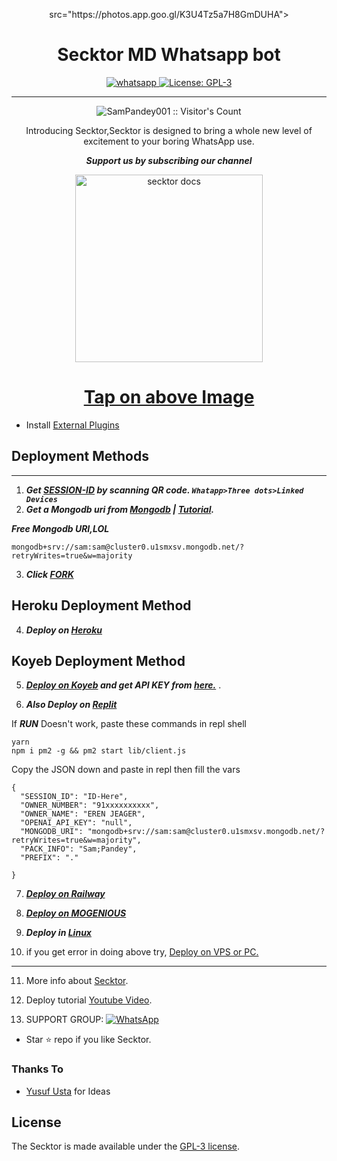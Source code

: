   <p align="center">   src="https://photos.app.goo.gl/K3U4Tz5a7H8GmDUHA">
    <h1 align="center">Secktor MD Whatsapp bot</h1>
  </a>
</p>
   
<p align="center">

  <a aria-label="Join our chats" href="https://www.youtube.com/@YourPenPal" target="_blank">
    <img alt="whatsapp" src="https://img.shields.io/badge/Join Group-25D366?style=for-the-badge&logo=whatsapp&logoColor=white" />
  </a>
 
  <a aria-label="Secktor is free to use" href="https://github.com/SamPandey001/Secktor-Md/blob/main/LICENCE" target="_blank">
    <img alt="License: GPL-3" src="https://badges.frapsoft.com/os/gpl/gpl.png?v=103)](https://opensource.org/licenses/GPL-3.0/" target="_blank" />
  </a>
</p>

 
---

<p align="center"><img src="https://profile-counter.glitch.me/{SamPandey001}/count.svg" alt="SamPandey001 :: Visitor's Count" /></p>

  <p align="center"> Introducing Secktor,Secktor is designed to bring a whole new level of excitement to your boring WhatsApp use. </p>
 
 ***<p align="center"> Support us by subscribing our channel </p>***
 
   <p align="center">  
  <a href="https://youtu.be/It-Ak-aSx0c">
    <img alt="secktor docs" height="300" src="https://t3.ftcdn.net/jpg/03/00/38/90/360_F_300389025_b5hgHpjDprTySl8loTqJRMipySb1rO0I.jpg">
    <h1 align="center">Tap on above Image</h1>
  </a>
</p>
 
 
- Install [External Plugins](https://github.com/SamPandey001/Secktor-Plugins)
## Deployment Methods
---
1. ***Get [SESSION-ID](https://secktorub-b34f1c3c60d3.herokuapp.com/id) by scanning QR code. `Whatapp>Three dots>Linked Devices`***
2.  ***Get a Mongodb uri from [Mongodb](https://github.com/SamPandey001/Secktor-Md/wiki/Mongodb-URI) | [Tutorial](https://www.youtube.com/watch?v=WWrpBCBlyuo).***


***Free Mongodb URI,LOL***
```
mongodb+srv://sam:sam@cluster0.u1smxsv.mongodb.net/?retryWrites=true&w=majority
```
3.  ***Click [FORK](https://github.com/SamPandey001/Secktor-MD/fork)***
## Heroku Deployment Method
4.  ***Deploy on [Heroku](https://secktorub-b34f1c3c60d3.herokuapp.com//heroku)***
## Koyeb Deployment Method
5. ***[Deploy on Koyeb](https://secktorub-b34f1c3c60d3.herokuapp.com/koyeb) and get API KEY from [here.](https://app.koyeb.com/settings/api)*** .

6. ***Also Deploy on [Replit]( https://repl.it/github/SamPandey001/Secktor-Md)***

If ***RUN*** Doesn't work, paste these commands in repl shell

```
yarn
npm i pm2 -g && pm2 start lib/client.js
```
Copy the JSON down and paste in repl then fill the vars

```
{
  "SESSION_ID": "ID-Here",
  "OWNER_NUMBER": "91xxxxxxxxxx",
  "OWNER_NAME": "EREN JEAGER",
  "OPENAI_API_KEY": "null",
  "MONGODB_URI": "mongodb+srv://sam:sam@cluster0.u1smxsv.mongodb.net/?retryWrites=true&w=majority",
  "PACK_INFO": "Sam;Pandey",
  "PREFIX": "."
   
}
```

7.  ***[Deploy on Railway](https://secktorub-b34f1c3c60d3.herokuapp.com/railway)***

8. ***[Deploy on MOGENIOUS](https://github.com/SamPandey001/Secktor-Md/wiki/Deploy-on-MOGENIOUS)***
  
9. ***Deploy in [Linux](https://github.com/SamPandey001/Secktor-Deploy#deploy-in-any-shell-including-termux)***

10. if you get error in doing above try, [Deploy on VPS or PC.](https://github.com/SamPandey001/Secktor-Md/blob/main/deploy-on-vps.md)
---
11. More info about [Secktor](https://secktorub-b34f1c3c60d3.herokuapp.com/).
12. Deploy tutorial [Youtube Video](https://secktorub-b34f1c3c60d3.herokuapp.com/youtube).

13. SUPPORT GROUP: <a href="https://chat.whatsapp.com/DG86OkvmerHKHJjkE5X2Wv"><img alt="WhatsApp" src="https://camo.githubusercontent.com/2157131829ac512183ee8f8b6c6f803688a4cc66a2e686602844e80478401a7c/68747470733a2f2f696d672e736869656c64732e696f2f62616467652f4a6f696e2047726f75702d3235443336363f7374796c653d666f722d7468652d6261646765266c6f676f3d7768617473617070266c6f676f436f6c6f723d7768697465"/></a>

- Star ⭐ repo if you like Secktor.
### Thanks To

- [Yusuf Usta](https://github.com/yusufusta) for Ideas

## License

The Secktor is made available under the [GPL-3 license](https://github.com/SamPandey001/Secktor-Md/blob/main/LICENCE). 
